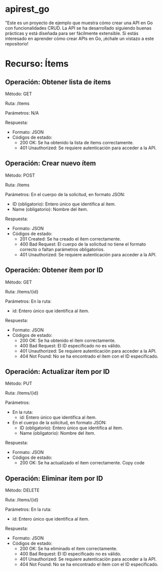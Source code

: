 # apirest_go
"Este es un proyecto de ejemplo que muestra cómo crear una API en Go con funcionalidades CRUD. La API se ha desarrollado siguiendo buenas prácticas y está diseñada para ser fácilmente extensible. Si estás interesado en aprender cómo crear APIs en Go, ¡échale un vistazo a este repositorio!

# Recurso: Ítems

## Operación: Obtener lista de ítems

Método: GET

Ruta: /items

Parámetros: N/A

Respuesta:

- Formato: JSON
- Códigos de estado:
  - 200 OK: Se ha obtenido la lista de ítems correctamente.
  - 401 Unauthorized: Se requiere autenticación para acceder a la API.

## Operación: Crear nuevo ítem

Método: POST

Ruta: /items

Parámetros: En el cuerpo de la solicitud, en formato JSON:

- ID (obligatorio): Entero único que identifica al ítem.
- Name (obligatorio): Nombre del ítem.

Respuesta:

- Formato: JSON
- Códigos de estado:
  - 201 Created: Se ha creado el ítem correctamente.
  - 400 Bad Request: El cuerpo de la solicitud no tiene el formato correcto o faltan parámetros obligatorios.
  - 401 Unauthorized: Se requiere autenticación para acceder a la API.

## Operación: Obtener ítem por ID

Método: GET

Ruta: /items/{id}

Parámetros: En la ruta:

- id: Entero único que identifica al ítem.

Respuesta:

- Formato: JSON
- Códigos de estado:
  - 200 OK: Se ha obtenido el ítem correctamente.
  - 400 Bad Request: El ID especificado no es válido.
  - 401 Unauthorized: Se requiere autenticación para acceder a la API.
  - 404 Not Found: No se ha encontrado el ítem con el ID especificado.

## Operación: Actualizar ítem por ID

Método: PUT

Ruta: /items/{id}

Parámetros:

- En la ruta:
  - id: Entero único que identifica al ítem.
- En el cuerpo de la solicitud, en formato JSON:
  - ID (obligatorio): Entero único que identifica al ítem.
  - Name (obligatorio): Nombre del ítem.

Respuesta:

- Formato: JSON
- Códigos de estado:
  - 200 OK: Se ha actualizado el ítem correctamente.
Copy code
## Operación: Eliminar ítem por ID

Método: DELETE

Ruta: /items/{id}

Parámetros: En la ruta:

- id: Entero único que identifica al ítem.

Respuesta:

- Formato: JSON
- Códigos de estado:
  - 200 OK: Se ha eliminado el ítem correctamente.
  - 400 Bad Request: El ID especificado no es válido.
  - 401 Unauthorized: Se requiere autenticación para acceder a la API.
  - 404 Not Found: No se ha encontrado el ítem con el ID especificado.
